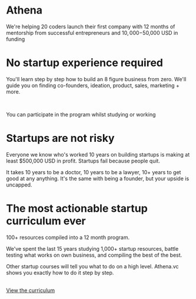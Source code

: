 # Athena

We're helping 20 coders launch their first company with 12 months of mentorship from successful entrepreneurs and $10,000-$50,000 USD in funding

# No startup experience required

You'll learn step by step how to build an 8 figure business from zero. We'll guide you on finding co-founders, ideation, product, sales, marketing + more.

<br/>

You can participate in the program whilst studying or working

# Startups are not risky

Everyone we know who's worked 10 years on building startups is making at least $500,000 USD in profit. Startups fail because people quit.
<br/>

It takes 10 years to be a doctor, 10 years to be a lawyer, 10+ years to get good at any anything. It's the same with being a founder, but your upside is uncapped.

# The most actionable startup curriculum ever

100+ resources compiled into a 12 month program.
<br/>

We've spent the last 15 years studying 1,000+ startup resources, battle testing what works on own business, and compiling the best of the best.
<br/>

Other startup courses will tell you what to do on a high level. Athena.vc shows you exactly how to do it step by step.

<br/>
<a href="https://www.evernote.com/shard/s514/client/snv?isnewsnv=true&noteGuid=f6b58f15-e295-3c4b-6c13-14875970ce53&noteKey=H0pqLWzczpRTbAQOI36Hvb1cP5H-VyODVEq348EDi-Xm4E5Zh5-TMYV1mQ&sn=https%3A%2F%2Fwww.evernote.com%2Fshard%2Fs514%2Fsh%2Ff6b58f15-e295-3c4b-6c13-14875970ce53%2FH0pqLWzczpRTbAQOI36Hvb1cP5H-VyODVEq348EDi-Xm4E5Zh5-TMYV1mQ&title=DRAFT%2Bstartup%2Bcurriculum">View the curriculum</a>
